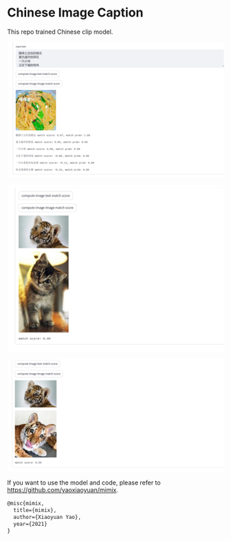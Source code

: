 # Chinese Image Caption

This repo trained Chinese clip model. 

![image](pic/2.png)

![image](pic/3.png)

![image](pic/4.png)

If you want to use the model and code, please refer to https://github.com/yaoxiaoyuan/mimix.

```
@misc{mimix,
  title={mimix},
  author={Xiaoyuan Yao},
  year={2021}
}
```

